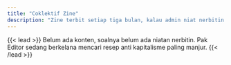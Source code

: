 ```yaml
---
title: "Coklektif Zine"
description: "Zine terbit setiap tiga bulan, kalau admin niat nerbitin."
---
```


{{< lead >}}
Belum ada konten, soalnya belum ada niatan nerbitin. Pak Editor sedang berkelana mencari resep anti kapitalisme paling manjur.
{{< /lead >}}
